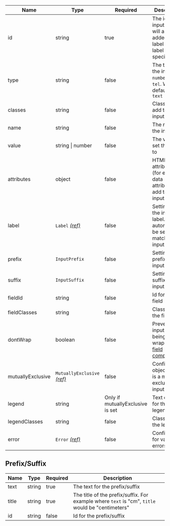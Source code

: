 | Name              | Type                                                          | Required                         | Description                                                                         |
| ----------------- | ------------------------------------------------------------- | -------------------------------- | ----------------------------------------------------------------------------------- |
| id                | string                                                        | true                             | The id of the input. This will also be added to the label if a label is specified   |
| type              | string                                                        | false                            | The type of the input, e.g. `number`, `email`, `tel`. Will default to `text`        |
| classes           | string                                                        | false                            | Classes to add to the input.                                                        |
| name              | string                                                        | false                            | The name of the input                                                               |
| value             | string &#124; number                                          | false                            | The value to set the input to                                                       |
| attributes        | object                                                        | false                            | HTML attributes (for example data attributes) to add to the input                   |
| label             | `Label` [_(ref)_](/components/label)                          | false                            | Settings for the input label. `for` will automatically be set to match the input id |
| prefix            | `InputPrefix`                                                 | false                            | Settings to prefix the input with                                                   |
| suffix            | `InputSuffix`                                                 | false                            | Settings to suffix the input with                                                   |
| fieldId           | string                                                        | false                            | Id for the field                                                                    |
| fieldClasses      | string                                                        | false                            | Classes for the field                                                               |
| dontWrap          | boolean                                                       | false                            | Prevents the input from being wrapped in a [field component](/components/field)     |
| mutuallyExclusive | `MutuallyExclusive` [_(ref)_](/components/mutually-exclusive) | false                            | Configuration object if this is a mutually exclusive input                          |
| legend            | string                                                        | Only if mutuallyExclusive is set | Text content for the legend                                                         |
| legendClasses     | string                                                        | false                            | Classes for the legend                                                              |
| error             | `Error` [_(ref)_](/components/error)                          | false                            | Configuration for validation errors                                                 |

## Prefix/Suffix

| Name  | Type   | Required | Description                                                                                      |
| ----- | ------ | -------- | ------------------------------------------------------------------------------------------------ |
| text  | string | true     | The text for the prefix/suffix                                                                   |
| title | string | true     | The title of the prefix/suffix. For example where `text` is "cm", `title` would be "centimeters" |
| id    | string | false    | Id for the prefix/suffix                                                                         |
